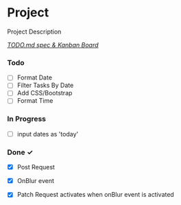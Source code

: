 # Project

Project Description

<em>[TODO.md spec & Kanban Board](https://bit.ly/3fCwKfM)</em>

### Todo

- [ ] Format Date  
- [ ] Filter Tasks By Date  
- [ ] Add CSS/Bootstrap  
- [ ] Format Time  

### In Progress

- [ ] input dates as 'today'  

### Done ✓

- [x] Post Request  
- [x] OnBlur event  
- [x] Patch Request activates when onBlur event is activated  


